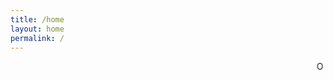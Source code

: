 ```yaml
---
title: /home
layout: home
permalink: /
---
```


<marquee direction="down" behavior="alternate">
  <marquee behavior="alternate">
    O
  </marquee>
</marquee>

